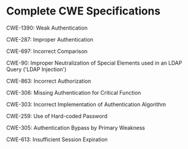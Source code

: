 

# Complete CWE Specifications

CWE-1390: Weak Authentication

CWE-287: Improper Authentication

CWE-697: Incorrect Comparison

CWE-90: Improper Neutralization of Special Elements used in an LDAP Query ('LDAP Injection')

CWE-863: Incorrect Authorization

CWE-306: Missing Authentication for Critical Function

CWE-303: Incorrect Implementation of Authentication Algorithm

CWE-259: Use of Hard-coded Password

CWE-305: Authentication Bypass by Primary Weakness

CWE-613: Insufficient Session Expiration